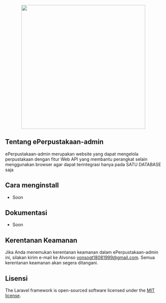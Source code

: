 <p align="center"><img src="https://user-images.githubusercontent.com/35516476/80088999-7b10d000-8587-11ea-80dd-0126cc18bebd.png" width="400"></p>

## Tentang ePerpustakaan-admin

ePerpustakaan-admin merupakan website yang dapat mengelola perpustakaan dengan fitur Web API yang membantu perangkat selain menggunakan browser agar dapat terintegrasi hanya pada SATU DATABASE saja

## Cara menginstall

- Soon

## Dokumentasi

- Soon

## Kerentanan Keamanan

Jika Anda menemukan kerentanan keamanan dalam ePerpustakaan-admin ini, silakan kirim e-mail ke Alvonso [vonsogt18081999@gmail.com](mailto:vonsogt18081999@gmail.com). Semua kerentanan keamanan akan segera ditangani.

## Lisensi

The Laravel framework is open-sourced software licensed under the [MIT license](https://opensource.org/licenses/MIT).
